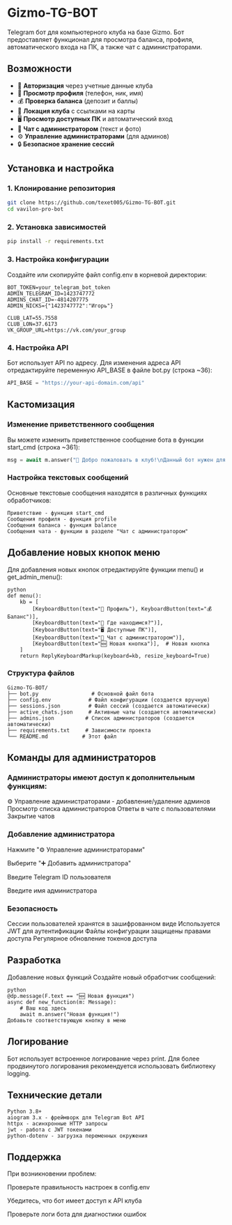 # Gizmo-TG-BOT

Telegram бот для компьютерного клуба на базе Gizmo. Бот предоставляет функционал для просмотра баланса, профиля, автоматического входа на ПК, а также чат с администраторами.

## Возможности

- 🔐 **Авторизация** через учетные данные клуба
- 👤 **Просмотр профиля** (телефон, ник, имя)
- 💰 **Проверка баланса** (депозит и баллы)
- 📍 **Локация клуба** с ссылками на карты
- 🖥 **Просмотр доступных ПК** и автоматический вход
- 💬 **Чат с администратором** (текст и фото)
- ⚙️ **Управление администраторами** (для админов)
- 🔒 **Безопасное хранение сессий**

## Установка и настройка

### 1. Клонирование репозитория
```bash
git clone https://github.com/texet005/Gizmo-TG-BOT.git
cd vavilon-pro-bot
```

### 2. Установка зависимостей
```bash
pip install -r requirements.txt
```

### 3. Настройка конфигурации
Создайте или скопируйте файл config.env в корневой директории:

```env
BOT_TOKEN=your_telegram_bot_token
ADMIN_TELEGRAM_ID=1423747772
ADMINS_CHAT_ID=-4814207775
ADMIN_NICKS={"1423747772":"Игорь"}

CLUB_LAT=55.7558
CLUB_LON=37.6173
VK_GROUP_URL=https://vk.com/your_group
```

### 4. Настройка API
Бот использует API по адресу. Для изменения адреса API отредактируйте переменную API_BASE в файле bot.py (строка ~36):

```python
API_BASE = "https://your-api-domain.com/api"
```

## Кастомизация
### Изменение приветственного сообщения
Вы можете изменить приветственное сообщение бота в функции start_cmd (строка ~361):

```python
msg = await m.answer("👋 Добро пожаловать в клуб!\nДанный бот нужен для просмотра баланса, профиля в клубе, а так-же автоматического входа в ПК.\nДля продолжения введите ваш логин:", reply_markup=menu_markup)
```

### Настройка текстовых сообщений
Основные текстовые сообщения находятся в различных функциях обработчиков:

```
Приветствие - функция start_cmd
Сообщения профиля - функция profile
Сообщения баланса - функция balance
Сообщения чата - функции в разделе "Чат с администратором"
```
## Добавление новых кнопок меню
Для добавления новых кнопок отредактируйте функции menu() и get_admin_menu():
```
python
def menu():
    kb = [
        [KeyboardButton(text="👤 Профиль"), KeyboardButton(text="💰 Баланс")],
        [KeyboardButton(text="📍 Где находимся?")],
        [KeyboardButton(text="🖥 Доступные ПК")],
        [KeyboardButton(text="💬 Чат с администратором")],
        [KeyboardButton(text="🆕 Новая кнопка")],  # Новая кнопка
    ]
    return ReplyKeyboardMarkup(keyboard=kb, resize_keyboard=True)
```
### Структура файлов
```text
Gizmo-TG-BOT/
├── bot.py                 # Основной файл бота
├── config.env            # Файл конфигурации (создается вручную)
├── sessions.json         # Файл сессий (создается автоматически)
├── active_chats.json     # Активные чаты (создается автоматически)
├── admins.json          # Список администраторов (создается автоматически)
├── requirements.txt     # Зависимости проекта
└── README.md           # Этот файл
```

## Команды для администраторов
### Администраторы имеют доступ к дополнительным функциям:

⚙️ Управление администраторами - добавление/удаление админов
Просмотр списка администраторов
Ответы в чате с пользователями
Закрытие чатов

### Добавление администратора
Нажмите "⚙️ Управление администраторами"

Выберите "➕ Добавить администратора"

Введите Telegram ID пользователя

Введите имя администратора

### Безопасность
Сессии пользователей хранятся в зашифрованном виде
Используется JWT для аутентификации
Файлы конфигурации защищены правами доступа
Регулярное обновление токенов доступа

## Разработка
Добавление новых функций
Создайте новый обработчик сообщений:
```
python
@dp.message(F.text == "🆕 Новая функция")
async def new_function(m: Message):
    # Ваш код здесь
    await m.answer("Новая функция!")
Добавьте соответствующую кнопку в меню
```

## Логирование
Бот использует встроенное логирование через print. Для более продвинутого логирования рекомендуется использовать библиотеку logging.

## Технические детали
```
Python 3.8+
aiogram 3.x - фреймворк для Telegram Bot API
httpx - асинхронные HTTP запросы
jwt - работа с JWT токенами
python-dotenv - загрузка переменных окружения
```
## Поддержка
При возникновении проблем:

Проверьте правильность настроек в config.env

Убедитесь, что бот имеет доступ к API клуба

Проверьте логи бота для диагностики ошибок
